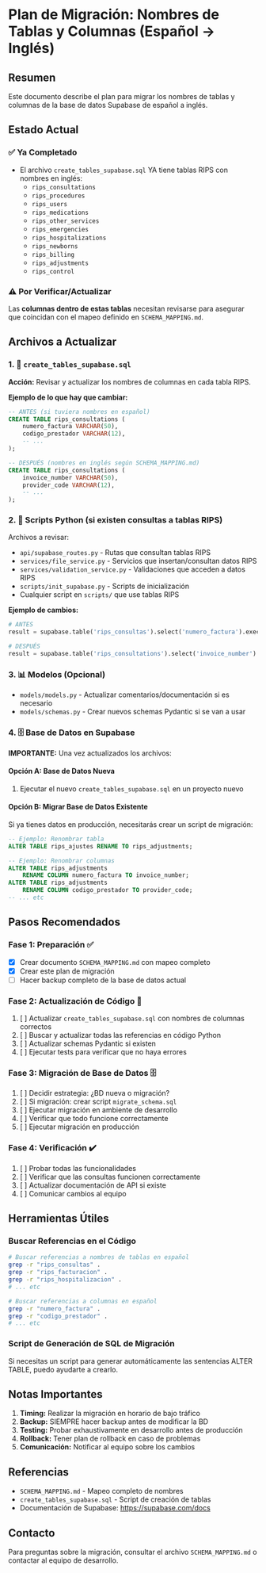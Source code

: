 # Plan de Migración: Nombres de Tablas y Columnas (Español → Inglés)

## Resumen

Este documento describe el plan para migrar los nombres de tablas y columnas de la base de datos Supabase de español a inglés.

## Estado Actual

### ✅ Ya Completado
- El archivo `create_tables_supabase.sql` YA tiene tablas RIPS con nombres en inglés:
  - `rips_consultations`
  - `rips_procedures`
  - `rips_users`
  - `rips_medications`
  - `rips_other_services`
  - `rips_emergencies`
  - `rips_hospitalizations`
  - `rips_newborns`
  - `rips_billing`
  - `rips_adjustments`
  - `rips_control`

### ⚠️ Por Verificar/Actualizar
Las **columnas dentro de estas tablas** necesitan revisarse para asegurar que coincidan con el mapeo definido en `SCHEMA_MAPPING.md`.

## Archivos a Actualizar

### 1. 📄 `create_tables_supabase.sql`
**Acción:** Revisar y actualizar los nombres de columnas en cada tabla RIPS.

**Ejemplo de lo que hay que cambiar:**
```sql
-- ANTES (si tuviera nombres en español)
CREATE TABLE rips_consultations (
    numero_factura VARCHAR(50),
    codigo_prestador VARCHAR(12),
    -- ...
);

-- DESPUÉS (nombres en inglés según SCHEMA_MAPPING.md)
CREATE TABLE rips_consultations (
    invoice_number VARCHAR(50),
    provider_code VARCHAR(12),
    -- ...
);
```

### 2. 🐍 **Scripts Python** (si existen consultas a tablas RIPS)

Archivos a revisar:
- `api/supabase_routes.py` - Rutas que consultan tablas RIPS
- `services/file_service.py` - Servicios que insertan/consultan datos RIPS
- `services/validation_service.py` - Validaciones que acceden a datos RIPS
- `scripts/init_supabase.py` - Scripts de inicialización
- Cualquier script en `scripts/` que use tablas RIPS

**Ejemplo de cambios:**
```python
# ANTES
result = supabase.table('rips_consultas').select('numero_factura').execute()

# DESPUÉS
result = supabase.table('rips_consultations').select('invoice_number').execute()
```

### 3. 📊 **Modelos (Opcional)**
- `models/models.py` - Actualizar comentarios/documentación si es necesario
- `models/schemas.py` - Crear nuevos schemas Pydantic si se van a usar

### 4. 🗄️ **Base de Datos en Supabase**

**IMPORTANTE:** Una vez actualizados los archivos:

#### Opción A: Base de Datos Nueva
1. Ejecutar el nuevo `create_tables_supabase.sql` en un proyecto nuevo

#### Opción B: Migrar Base de Datos Existente
Si ya tienes datos en producción, necesitarás crear un script de migración:

```sql
-- Ejemplo: Renombrar tabla
ALTER TABLE rips_ajustes RENAME TO rips_adjustments;

-- Ejemplo: Renombrar columnas
ALTER TABLE rips_adjustments 
    RENAME COLUMN numero_factura TO invoice_number;
ALTER TABLE rips_adjustments 
    RENAME COLUMN codigo_prestador TO provider_code;
-- ... etc
```

## Pasos Recomendados

### Fase 1: Preparación ✅
- [x] Crear documento `SCHEMA_MAPPING.md` con mapeo completo
- [x] Crear este plan de migración
- [ ] Hacer backup completo de la base de datos actual

### Fase 2: Actualización de Código 🔄
1. [ ] Actualizar `create_tables_supabase.sql` con nombres de columnas correctos
2. [ ] Buscar y actualizar todas las referencias en código Python
3. [ ] Actualizar schemas Pydantic si existen
4. [ ] Ejecutar tests para verificar que no haya errores

### Fase 3: Migración de Base de Datos 🗄️
1. [ ] Decidir estrategia: ¿BD nueva o migración?
2. [ ] Si migración: crear script `migrate_schema.sql`
3. [ ] Ejecutar migración en ambiente de desarrollo
4. [ ] Verificar que todo funcione correctamente
5. [ ] Ejecutar migración en producción

### Fase 4: Verificación ✔️
1. [ ] Probar todas las funcionalidades
2. [ ] Verificar que las consultas funcionen correctamente
3. [ ] Actualizar documentación de API si existe
4. [ ] Comunicar cambios al equipo

## Herramientas Útiles

### Buscar Referencias en el Código
```bash
# Buscar referencias a nombres de tablas en español
grep -r "rips_consultas" .
grep -r "rips_facturacion" .
grep -r "rips_hospitalizacion" .
# ... etc

# Buscar referencias a columnas en español
grep -r "numero_factura" .
grep -r "codigo_prestador" .
# ... etc
```

### Script de Generación de SQL de Migración
Si necesitas un script para generar automáticamente las sentencias ALTER TABLE, puedo ayudarte a crearlo.

## Notas Importantes

1. **Timing:** Realizar la migración en horario de bajo tráfico
2. **Backup:** SIEMPRE hacer backup antes de modificar la BD
3. **Testing:** Probar exhaustivamente en desarrollo antes de producción
4. **Rollback:** Tener plan de rollback en caso de problemas
5. **Comunicación:** Notificar al equipo sobre los cambios

## Referencias

- `SCHEMA_MAPPING.md` - Mapeo completo de nombres
- `create_tables_supabase.sql` - Script de creación de tablas
- Documentación de Supabase: https://supabase.com/docs

## Contacto

Para preguntas sobre la migración, consultar el archivo `SCHEMA_MAPPING.md` o contactar al equipo de desarrollo.

